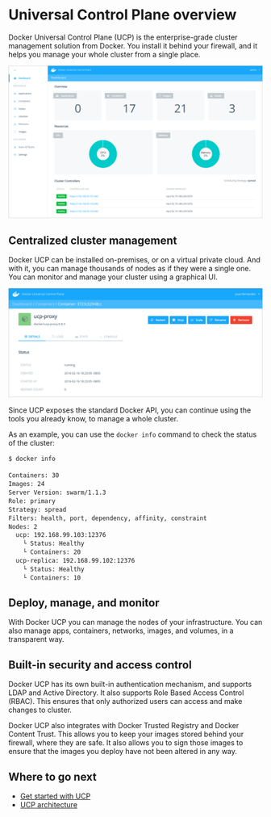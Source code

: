 <!--[metadata]>
+++
title ="Universal Control Plane overview"
description="Learn about Docker Universal Control Plane, the enterprise-grade cluster management solution from Docker."
keywords= ["docker, ucp, overview, orchestration, clustering"]
[menu.main]
parent="mn_ucp"
weight=0
+++
<![end-metadata]-->

# Universal Control Plane overview

Docker Universal Control Plane (UCP) is the enterprise-grade cluster management
solution from Docker. You install it behind your firewall, and it helps you
manage your whole cluster from a single place.

![](images/replica-nodes.png)

## Centralized cluster management

Docker UCP can be installed on-premises, or on a virtual private cloud.
And with it, you can manage thousands of nodes as if they were a single one.
You can monitor and manage your cluster using a graphical UI.

![](images/container-detail-2.png)

Since UCP exposes the standard Docker API, you can continue using the tools
you already know, to manage a whole cluster.

As an example, you can use the `docker info` command to check the
status of the cluster:

```bash
$ docker info

Containers: 30
Images: 24
Server Version: swarm/1.1.3
Role: primary
Strategy: spread
Filters: health, port, dependency, affinity, constraint
Nodes: 2
  ucp: 192.168.99.103:12376
    └ Status: Healthy
    └ Containers: 20
  ucp-replica: 192.168.99.102:12376
    └ Status: Healthy
    └ Containers: 10
```

## Deploy, manage, and monitor

With Docker UCP you can manage the nodes of your infrastructure. You can also
manage apps, containers, networks, images, and volumes, in a transparent way.

## Built-in security and access control

Docker UCP has its own built-in authentication mechanism, and supports LDAP
and Active Directory. It also supports Role Based Access Control (RBAC).
This ensures that only authorized users can access and make changes to cluster.

Docker UCP also integrates with Docker Trusted Registry and Docker Content
Trust. This allows you to keep your images stored behind your firewall,
where they are safe. It also allows you to sign those images to ensure that
the images you deploy have not been altered in any way.

## Where to go next

 * [Get started with UCP](install-sandbox.md)
 * [UCP architecture](architecture.md)
